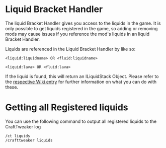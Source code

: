 # Liquid Bracket Handler

The liquid Bracket Handler gives you access to the liquids in the game. It is only possible to get liquids registered in the game, so adding or removing mods may cause issues if you reference the mod's liquids in an liquid Bracket Handler.

Liquids are referenced in the Liquid Bracket Handler by like so:

```zenscript
<liquid:liquidname> OR <fluid:liquidname>

<liquid:lava> OR <fluid:lava>
```

If the liquid is found, this will return an ILiquidStack Object.
Please refer to the [respective Wiki entry](/Vanilla/Liquids/ILiquidStack/) for further information on what you can do with these.

# Getting all Registered liquids

You can use the following command to output all registered liquids to the CraftTweaker log
```
/ct liquids
/crafttweaker liquids
```